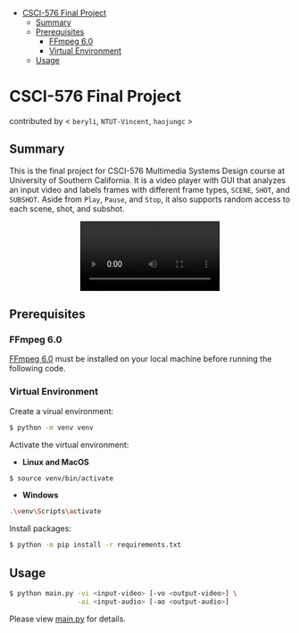 - [CSCI-576 Final Project](#csci-576-final-project)
  - [Summary](#summary)
  - [Prerequisites](#prerequisites)
    - [FFmpeg 6.0](#ffmpeg-60)
    - [Virtual Environment](#virtual-environment)
  - [Usage](#usage)


# CSCI-576 Final Project
contributed by < `beryli`, `NTUT-Vincent`, `haojungc` >

## Summary
This is the final project for CSCI-576 Multimedia Systems Design course at University of Southern California. It is a video player with GUI that analyzes an input video and labels frames with different frame types, `SCENE`, `SHOT`, and `SUBSHOT`. Aside from `Play`, `Pause`, and `Stop`, it also supports random access to each scene, shot, and subshot.

<!-- <center><video width="500" height="300" controls>
  <source src="[assets/demo.mp4](https://github.com/beryli/CSCI-576-Final-Project/assets/41893853/42a327ac-f31c-424a-b008-ba462f45af07)" type="video/mp4">
Your browser does not support the video tag.
</video></center> -->

<center>
<video src='https://github.com/beryli/CSCI-576-Final-Project/assets/41893853/42a327ac-f31c-424a-b008-ba462f45af07' width=250/> | <video src='https://github.com/beryli/CSCI-576-Final-Project/assets/41893853/a677cdb7-fe3e-4461-8dce-67c9dfe82d7a' width=250/>
</center>

<!-- https://github.com/beryli/CSCI-576-Final-Project/assets/41893853/42a327ac-f31c-424a-b008-ba462f45af07 -->
<!-- https://github.com/beryli/CSCI-576-Final-Project/assets/41893853/a677cdb7-fe3e-4461-8dce-67c9dfe82d7a -->




## Prerequisites
### FFmpeg 6.0
[FFmpeg 6.0](https://ffmpeg.org/download.html) must be installed on your local machine before running the following code.

### Virtual Environment
Create a virual environment:
```sh
$ python -m venv venv
```

Activate the virtual environment:
- **Linux and MacOS**
```sh
$ source venv/bin/activate
```
- **Windows**
```sh
.\venv\Scripts\activate
```

Install packages:
```sh
$ python -m pip install -r requirements.txt
```

## Usage
```sh
$ python main.py -vi <input-video> [-vo <output-video>] \
                 -ai <input-audio> [-ao <output-audio>]
```
Please view [main.py](main.py) for details.
